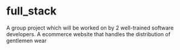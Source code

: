 # full_stack
A group project which will be worked on by 2 well-trained software developers. A ecommerce website that handles the distribution of gentlemen wear
